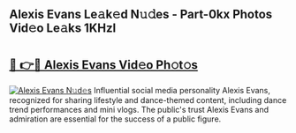 ## Alexis Evans Le𝚊k𝚎d N𝚞𝚍es - Part-0kx Photos Vid𝚎o Le𝚊ks 1KHzl

# <h2><a href="http://fbdcqf6.evod.top/?m=Alexis+Evans">🔗 👉🔴 Alexis Evans Vid𝚎o Ph𝚘t𝚘s</a></h2>

[![Alexis Evans N𝚞d𝚎s](https://i.imgur.com/8V9OHl7.gif)](http://fbdcqf6.evod.top/?m=Alexis+Evans)
Influential social media personality Alexis Evans, recognized for sharing lifestyle and dance-themed content, including dance trend performances and mini vlogs. The public's trust Alexis Evans and admiration are essential for the success of a public figure. 
